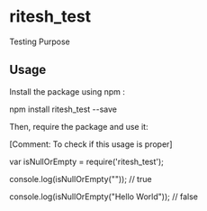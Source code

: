 # ritesh_test
Testing Purpose

## Usage



Install the package using npm :

 npm install ritesh_test --save

 Then, require the package and use it:

 [Comment: To check if this usage is proper]

 var isNullOrEmpty = require('ritesh_test');



 console.log(isNullOrEmpty("")); // true



 console.log(isNullOrEmpty("Hello World")); // false
